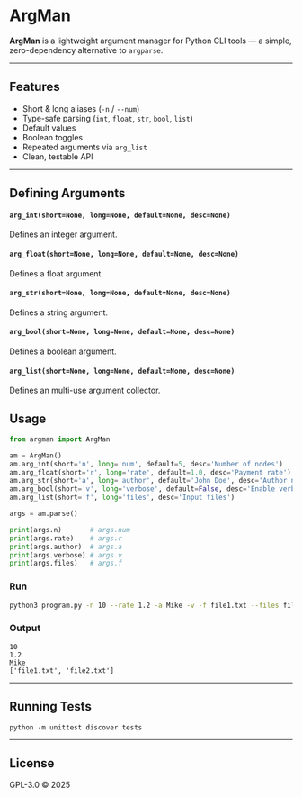 # ArgMan

**ArgMan** is a lightweight argument manager for Python CLI tools —
a simple, zero-dependency alternative to `argparse`.

---

## Features

- Short & long aliases (`-n` / `--num`)
- Type-safe parsing (`int`, `float`, `str`, `bool`, `list`)
- Default values
- Boolean toggles
- Repeated arguments via `arg_list`
- Clean, testable API

---

## Defining Arguments

#### `arg_int(short=None, long=None, default=None, desc=None)`
Defines an integer argument.

#### `arg_float(short=None, long=None, default=None, desc=None)`
Defines a float argument.

#### `arg_str(short=None, long=None, default=None, desc=None)`
Defines a string argument.

#### `arg_bool(short=None, long=None, default=None, desc=None)`
Defines a boolean argument.

#### `arg_list(short=None, long=None, default=None, desc=None)`
Defines an multi-use argument collector.


## Usage
```python
from argman import ArgMan

am = ArgMan()
am.arg_int(short='n', long='num', default=5, desc='Number of nodes')
am.arg_float(short='r', long='rate', default=1.0, desc='Payment rate')
am.arg_str(short='a', long='author', default='John Doe', desc='Author name')
am.arg_bool(short='v', long='verbose', default=False, desc='Enable verbose output')
am.arg_list(short='f', long='files', desc='Input files')

args = am.parse()

print(args.n)       # args.num
print(args.rate)    # args.r
print(args.author)  # args.a
print(args.verbose) # args.v
print(args.files)   # args.f
```

### Run
```bash
python3 program.py -n 10 --rate 1.2 -a Mike -v -f file1.txt --files file2.txt
```

### Output
```
10
1.2
Mike
['file1.txt', 'file2.txt']
```

---

## Running Tests
```
python -m unittest discover tests
```

---

## License
GPL-3.0 © 2025
